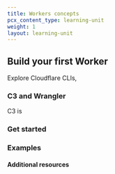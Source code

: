 ```yaml
---
title: Workers concepts
pcx_content_type: learning-unit
weight: 1
layout: learning-unit
---
```


## Build your first Worker

Explore Cloudflare CLIs, 

### C3 and Wrangler

C3 is 

### Get started



### Examples



#### Additional resources


